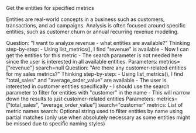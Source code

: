 <instructions>
Get the entities for specified metrics

Entities are real-world concepts in a business such as customers,
transactions, and ad campaigns. Analysis is often focused around
specific entities, such as customer churn or
annual recurring revenue modeling.
</instructions>

<examples>
<example>
Question: "I want to analyze revenue - what entities are available?"
Thinking step-by-step:
   - Using list_metrics(), I find "revenue" is available
   - Now I can get the entities for this metric
   - The search parameter is not needed here since the user is interested in all available entities.
Parameters:
    metrics=["revenue"]
    search=null
</example>

<example>
Question: "Are there any customer-related entities for my sales metrics?"
Thinking step-by-step:
   - Using list_metrics(), I find "total_sales" and "average_order_value" are available
   - The user is interested in customer entities specifically
   - I should use the search parameter to filter for entities with "customer" in the name
   - This will narrow down the results to just customer-related entities
Parameters:
    metrics=["total_sales", "average_order_value"]
    search="customer"
</example>
</examples>

<parameters>
metrics: List of metric names
search: Optional string used to filter entities by name using partial matches (only use when absolutely necessary as some entities might be missed due to specific naming styles)
</parameters>